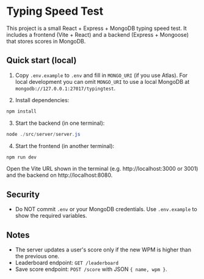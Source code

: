 # Typing Speed Test

This project is a small React + Express + MongoDB typing speed test. It includes a frontend (Vite + React) and a backend (Express + Mongoose) that stores scores in MongoDB.

## Quick start (local)

1. Copy `.env.example` to `.env` and fill in `MONGO_URI` (if you use Atlas). For local development you can omit `MONGO_URI` to use a local MongoDB at `mongodb://127.0.0.1:27017/typingtest`.

2. Install dependencies:

```powershell
npm install
```

3. Start the backend (in one terminal):

```powershell
node ./src/server/server.js
```

4. Start the frontend (in another terminal):

```powershell
npm run dev
```

Open the Vite URL shown in the terminal (e.g. http://localhost:3000 or 3001) and the backend on http://localhost:8080.

## Security
- Do NOT commit `.env` or your MongoDB credentials. Use `.env.example` to show the required variables.

## Notes
- The server updates a user's score only if the new WPM is higher than the previous one.
- Leaderboard endpoint: `GET /leaderboard`
- Save score endpoint: `POST /score` with JSON `{ name, wpm }`.
